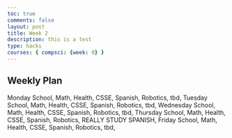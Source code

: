 ```yaml
---
toc: true
comments: false
layout: post
title: Week 2
description: this is a test 
type: hacks
courses: { compsci: {week: 0} }
---
```


## Weekly Plan 
Monday School,
        Math,
        Health,
        CSSE,
        Spanish,
        Robotics, 
        tbd,
Tuesday School,
        Math,
        Health,
        CSSE,
        Spanish,
        Robotics,
        tbd,
Wednesday 
        School,
        Math,
        Health,
        CSSE,
        Spanish,
        Robotics,
        tbd,
Thursday
        School,
        Math,
        Health,
        CSSE,
        Spanish,
        Robotics, 
        REALLY STUDY SPANISH,
Friday 
        School,
        Math,
        Health,
        CSSE,
        Spanish,
        Robotics, 
        tbd,